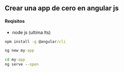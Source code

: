 ## Crear una app de cero en angular js

#### Reqisitos
- node js (ultima lts)

```cmd
npm install -g @angular/cli 

ng new my-app

cd my-app
ng serve --open
``` 